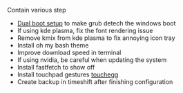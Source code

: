 Contain various step

- [Dual boot setup](./dual-boot.md) to make grub detech the windows boot
- If using kde plasma, fix the font rendering issue
- Remove kmix from kde plasma to fix annoying icon tray
- Install oh my bash theme
- Improve download speed in terminal
- If using nvidia, be careful when updating the system
- Install fastfetch to show off
- Install touchpad gestures [touchegg](../os/touchpad.sh)
- Create backup in timeshift after finishing configuration